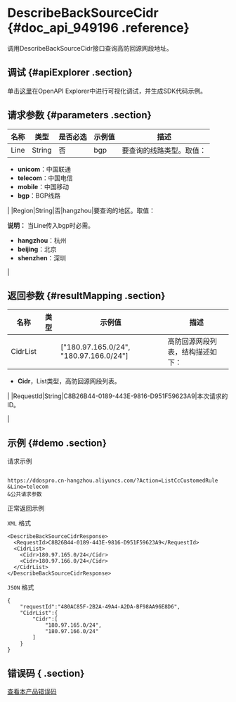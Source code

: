 # DescribeBackSourceCidr {#doc_api_949196 .reference}

调用DescribeBackSourceCidr接口查询高防回源网段地址。

## 调试 {#apiExplorer .section}

单击[这里](https://api.aliyun.com/#product=DDoSPro&api=DescribeBackSourceCidr)在OpenAPI Explorer中进行可视化调试，并生成SDK代码示例。

## 请求参数 {#parameters .section}

|名称|类型|是否必选|示例值|描述|
|--|--|----|---|--|
|Line|String|否|bgp|要查询的线路类型。取值：

 -   **unicom**：中国联通
-   **telecom**：中国电信
-   **mobile**：中国移动
-   **bgp**：BGP线路

 |
|Region|String|否|hangzhou|要查询的地区。取值：

 **说明：** 当Line传入bgp时必需。

 -   **hangzhou**：杭州
-   **beijing**：北京
-   **shenzhen**：深圳

 |

## 返回参数 {#resultMapping .section}

|名称|类型|示例值|描述|
|--|--|---|--|
|CidrList| |\["180.97.165.0/24", "180.97.166.0/24"\]|高防回源网段列表，结构描述如下：

 -   **Cidr**，List类型，高防回源网段列表。

 |
|RequestId|String|C8B26B44-0189-443E-9816-D951F59623A9|本次请求的ID。

 |

## 示例 {#demo .section}

请求示例

``` {#request_demo}

https://ddospro.cn-hangzhou.aliyuncs.com/?Action=ListCcCustomedRule
&Line=telecom
&公共请求参数

```

正常返回示例

`XML` 格式

``` {#xml_return_success_demo}
<DescribeBackSourceCidrResponse>
  <RequestId>C8B26B44-0189-443E-9816-D951F59623A9</RequestId>
  <CidrList>
    <Cidr>180.97.165.0/24</Cidr>
    <Cidr>180.97.166.0/24</Cidr>
  </CidrList>
</DescribeBackSourceCidrResponse>

```

`JSON` 格式

``` {#json_return_success_demo}
{
	"requestId":"480AC85F-2B2A-49A4-A2DA-BF98AA96E8D6",
	"CidrList":{
		"Cidr":[
			"180.97.165.0/24",
			"180.97.166.0/24"
		]
	}
}
```

## 错误码 { .section}

[查看本产品错误码](https://error-center.aliyun.com/status/product/DDoSPro)

